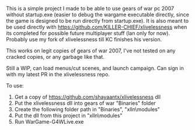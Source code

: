This is a simple project I made to be able to use gears of war pc 2007 without startup.exe (easier to debug the wargame executable directly, since the game is designed to be run directly from startup.exe). It is also meant to be used directly with https://github.com/KILLER-CHIEF/xlivelessness when its completed for possible future multiplayer stuff (lan only for now). Probably use my fork of xlivelessness till KC finishes his version.

This works on legit copies of gears of war 2007, I've not tested on any cracked copies, or any garbage like that.

Still a WIP, can load menus/cut scenes, and launch campaign. Can sign in with my latest PR in the xlivelessness repo.

To use:

1) Get a copy of https://github.com/shayaantx/xlivelessness dll
2) Put the xlivelessness dll into gears of war "Binaries" folder
3) Create the following folder path in "Binaries", "xlln\modules"
4) Put the dll from this project in "xlln\modules"
5) Run WarGame-G4WLive.exe
